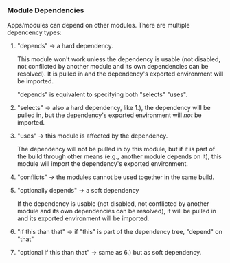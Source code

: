 ### Module Dependencies

Apps/modules can depend on other modules. There are multiple depencency types:

1. "depends" -> a hard dependency.

   This module won't work unless the dependency is usable (not disabled, not
   conflicted by another module and its own dependencies can be resolved).
   It is pulled in and the dependency's exported environment will be imported.

   "depends" is equivalent to specifying both "selects" "uses".

2. "selects" -> also a hard dependency, like 1.), the dependency will be pulled in,
   but the dependency's exported environment will _not_ be imported.

3. "uses" -> this module is affected by the dependency.

   The dependency will not be pulled in by this module, but if it is part of the
   build through other means (e.g., another module depends on it), this module
   will import the dependency's exported environment.

4. "conflicts" -> the modules cannot be used together in the same build.

5. "optionally depends" -> a soft dependency

   If the dependency is usable (not disabled, not conflicted by another module
   and its own dependencies can be resolved), it will be pulled in and its
   exported environment will be imported.

6. "if this than that" -> if "this" is part of the dependency tree, "depend" on "that"

7. "optional if this than that" -> same as 6.) but as soft dependency.
